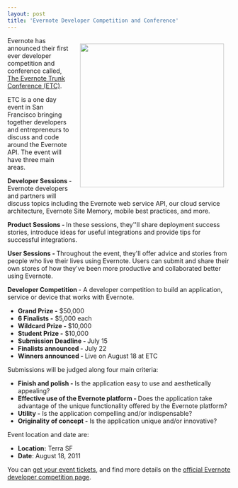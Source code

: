 ```yaml
---
layout: post
title: 'Evernote Developer Competition and Conference'
---
```

<img style="padding: 15px;" src="http://kinlane-productions.s3.amazonaws.com/everntoe-trunk-conference-1.jpg" alt="" width="325" align="right" />Evernote has announced their first ever developer competition and conference called, <a title="Evernote Trunk Conference" href="http://blog.evernote.com/2011/05/23/announcing-the-first-evernote-trunk-conference-and-developer-competition-with-100000-in-prizes/">The Evernote Trunk Conference (ETC)</a>.<p></p>
ETC is a one day event in San Francisco bringing together developers and entrepreneurs to discuss and code around the Evernote API. The event will have three main areas.<p></p>
<strong>Developer Sessions </strong>- Evernote developers and partners will discuss topics including the Evernote web service API, our cloud service architecture, Evernote Site Memory, mobile best practices, and more.<p></p>
<strong>Product Sessions - </strong>In these sessions, they''ll share deployment success stories, introduce ideas for useful integrations and provide tips for successful integrations.<p></p>
<strong>User Sessions - </strong>Throughout the event, they'll offer advice and stories from people who live their lives using Evernote.  Users can submit and share their own stores of how they've been more productive and collaborated better using Evernote.<p></p>
<strong>Developer Competition </strong>- A developer competition to build an application, service or device that works with Evernote.
<ul class="mainlist">
	<li><strong>Grand Prize -</strong> $50,000</li>
	<li><strong>6 Finalists -</strong> $5,000 each</li>
	<li><strong>Wildcard Prize - </strong>$10,000</li>
	<li><strong>Student Prize -</strong> $10,000</li>
	<li><strong>Submission Deadline - </strong>July 15</li>
	<li><strong>Finalists announced -</strong> July 22</li>
	<li><strong>Winners announced - </strong>Live on August 18 at ETC</li>
</ul>
Submissions will be judged along four main criteria:
<ul class="mainlist">
	<li><strong>Finish and polish - </strong>Is the application easy to use and aesthetically appealing?</li>
	<li><strong>Effective use of the Evernote platform - </strong>Does the application take advantage of the unique functionality offered by the Evernote platform?</li>
	<li><strong>Utility -</strong> Is the application compelling and/or indispensable?</li>
	<li><strong>Originality of concept -</strong> Is the application unique and/or innovative?</li>
</ul>
Event location and date are:
<ul class="mainlist">
	<li><strong>Location:</strong> Terra SF</li>
	<li><strong>Date</strong>: August 18, 2011</li>
</ul>
You can <a title="get your event tickets" href="http://etc2011.eventbrite.com/">get your event tickets</a>, and find more details on the <a title="official Everntoe developer competition page" href="http://www.evernote.com/about/etc/competition.php">official Evernote developer competition page</a>.